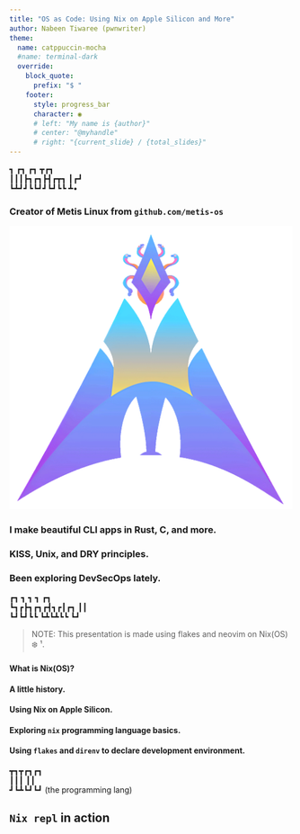 ```yaml
---
title: "OS as Code: Using Nix on Apple Silicon and More"
author: Nabeen Tiwaree (pwnwriter)
theme:
  name: catppuccin-mocha
  #name: terminal-dark
  override:
    block_quote:
      prefix: "$ "
    footer:
      style: progress_bar
      character: ◉
      # left: "My name is {author}"
      # center: "@myhandle"
      # right: "{current_slide} / {total_slides}"
---
```


<!-- new_lines: 2 -->
┓ ┏┓   ┏┓     ┳┏┓ \
┃┃┃┣┓┏┓┣┫┏┳┓  ┃┏┛  \
┗┻┛┛┗┗┛┛┗┛┗┗  ┻• 
<!-- new_lines: 1 -->

<!-- column_layout: [1, 1] -->
<!-- column: 1 -->
### Creator of Metis Linux from `github.com/metis-os`

![Metis](./media/metis.gif)

### I make beautiful CLI apps in Rust, C, and more.
### KISS, Unix, and DRY principles.
### Been exploring DevSecOps lately.

<!-- end_slide -->

<!-- new_lines: 2 -->
┏┓ ┓    ┓  ┓    ┏┓ \
┗┓┏┣┓┏┓┏┫┓┏┃┏┓  ┃┃ \
┗┛┗┛┗┗ ┗┻┗┻┗┗   ┗┛

<!-- new_lines: 2 -->
<!-- new_lines: 2 -->

> NOTE: This presentation is made using flakes and neovim on Nix(OS) ❄️ ¹.

<!-- new_lines: 2 -->
<!-- new_lines: 2 -->

#### What is Nix(OS)?
#### A little history.
#### Using Nix on Apple Silicon.
#### Exploring `nix` programming language basics.
#### Using `flakes` and `direnv` to declare development environment.

<!-- end_slide -->

<!-- new_lines: 2 -->
┳┓┳┏┓┏┓ \
┃┃┃ ┃┃  \
┛┗┻┗┛┗┛ (the programming lang)

## `Nix repl` in action
